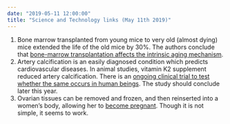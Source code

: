 ```yaml
---
date: "2019-05-11 12:00:00"
title: "Science and Technology links (May 11th 2019)"
---
```




1. Bone marrow transplanted from young mice to very old (almost dying) mice extended the life of the old mice by 30%. The authors conclude that [bone-marrow transplantation affects the intrinsic aging mechanism](https://doi.org/10.3389/fgene.2019.00310).
1. Artery calcification is an easily diagnosed condition which predicts cardiovascular diseases. In animal studies, vitamin K2 supplement reduced artery calcification. There is an [ongoing clinical trial to test whether the same occurs in human beings](https://clinicaltrials.gov/ct2/show/NCT01002157). The study should conclude later this year.
1. Ovarian tissues can be removed and frozen, and then reinserted into a women&rsquo;s body, allowing her to [become pregnant](https://journals.sagepub.com/doi/abs/10.1177/1933719117702251). Though it is not simple, it seems to work.


